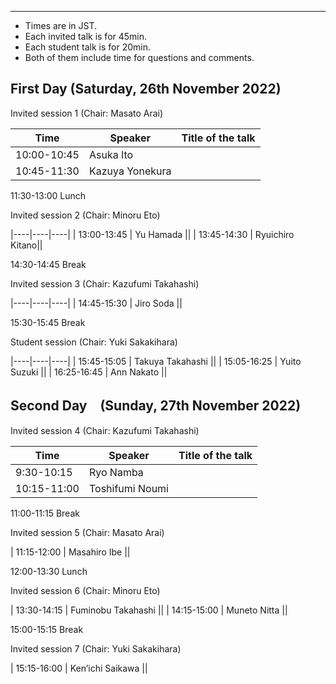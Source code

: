 ---

- Times are in JST. 
- Each invited talk is for 45min. 
- Each student talk is for 20min. 
- Both of them include time for questions and comments.

## First Day (Saturday, 26th November 2022)



Invited session 1  (Chair: Masato Arai)

| Time | Speaker | Title of the talk |
|----|----|----|
| 10:00-10:45 | Asuka Ito ||
| 10:45-11:30 | Kazuya Yonekura ||

11:30-13:00    Lunch

Invited session 2 (Chair: Minoru Eto)

|----|----|----|
| 13:00-13:45  | Yu Hamada ||
| 13:45-14:30  | Ryuichiro Kitano||

14:30-14:45  Break

Invited session 3 (Chair: Kazufumi Takahashi)

|----|----|----|
| 14:45-15:30 | Jiro Soda ||

15:30-15:45 Break

Student session (Chair: Yuki Sakakihara)

|----|----|----|
| 15:45-15:05 | Takuya Takahashi ||
| 15:05-16:25 | Yuito Suzuki ||
| 16:25-16:45 | Ann Nakato ||

## Second Day　(Sunday, 27th November 2022)

Invited session 4 (Chair: Kazufumi Takahashi)

| Time | Speaker | Title of the talk |
|----|----|----|
| 9:30-10:15 | Ryo Namba ||
| 10:15-11:00| Toshifumi Noumi ||

11:00-11:15 Break

Invited session 5 (Chair: Masato Arai)

| 11:15-12:00 | Masahiro Ibe ||

12:00-13:30 Lunch

Invited session 6 (Chair: Minoru Eto)

| 13:30-14:15 | Fuminobu Takahashi ||
| 14:15-15:00 | Muneto Nitta ||

15:00-15:15 Break

Invited session 7 (Chair: Yuki Sakakihara)

| 15:15-16:00 | Ken’ichi Saikawa ||







